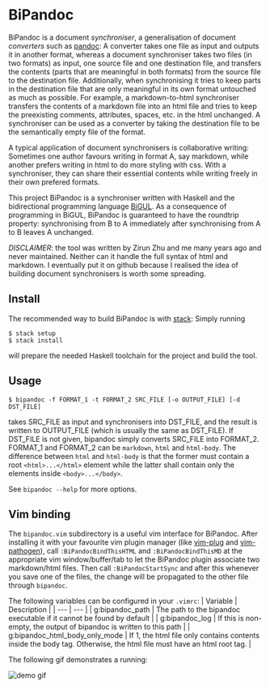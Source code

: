 BiPandoc
==========

BiPandoc is a document _synchroniser_, a generalisation of document _converters_ such as [pandoc](https://pandoc.org/):
A converter takes one file as input and outputs it in another format, whereas a document synchroniser takes two files
(in two formats) as input, one source file and one destination file, and transfers the contents (parts that are meaningful in
both formats) from the source file to the destination file.
Additionally, when synchronising it tries to keep parts in the destination file that are only meaningful in its own format
untouched as much as possible.
For example, a markdown-to-html synchroniser transfers the contents of a markdown file into an html file and tries to keep
the preexisting comments, attributes, spaces, etc. in the html unchanged.
A synchroniser can be used as a converter by taking the destination file to be the semantically empty file of the format.

A typical application of document synchronisers is collaborative writing:
Sometimes one author favours writing in format A, say markdown, while another prefers writing in html to do more styling with css.
With a synchroniser, they can share their essential contents while writing freely in their own prefered formats.

This project BiPandoc is a synchroniser written with Haskell and the bidirectional programming language [BiGUL](https://hackage.haskell.org/package/BiGUL).
As a consequence of programming in BiGUL, BiPandoc is guaranteed to have the roundtrip property: synchronising from 
B to A immediately after synchronising from A to B leaves A unchanged.

*DISCLAIMER*: the tool was written by Zirun Zhu and me many years ago and never maintained.
Neither can it handle the full syntax of html and markdown.
I eventually put it on github because I realised the idea of building document synchronisers is worth some spreading.


Install
---------
The recommended way to build BiPandoc is with [stack](https://docs.haskellstack.org/en/stable/README/): Simply running
```shell
$ stack setup
$ stack install
```
will prepare the needed Haskell toolchain for the project and build the tool.

Usage
---------
```shell
$ bipandoc -f FORMAT_1 -t FORMAT_2 SRC_FILE [-o OUTPUT_FILE] [-d DST_FILE]
```
takes SRC_FILE as input and synchronisers into DST_FILE, and the result is written to OUTPUT_FILE (which is usually the same as DST_FILE). 
If DST_FILE is not given, bipandoc simply converts SRC_FILE into FORMAT_2.
FORMAT_1 and FORMAT_2 can be `markdown`, `html` and `html-body`.
The difference between `html` and `html-body` is that the former must contain a root `<html>...</html>` element while the latter shall contain
only the elements inside `<body>...</body>`.

See `bipandoc --help` for more options.

Vim binding
----------
The `bipandoc.vim` subdirectory is a useful vim interface for BiPandoc.
After installing it with your favourite vim plugin manager (like [vim-plug](https://github.com/junegunn/vim-plug) and [vim-pathogen](https://github.com/tpope/vim-pathogen)), call `:BiPandocBindThisHTML` and `:BiPandocBindThisMD` at the appropriate vim window/buffer/tab to let the BiPandoc plugin associate two markdown/html files. 
Then call `:BiPandocStartSync` and after this whenever you save one of the files, the change will be propagated to the other file through `bipandoc`.

The following variables can be configured in your `.vimrc`:
| Variable | Description |
| --- | --- |
| g:bipandoc_path | The path to the bipandoc executable if it cannot be found by default |
| g:bipandoc_log  |  If this is non-empty, the output of bipandoc is written to this path |
| g:bipandoc_html_body_only_mode | If 1, the html file only contains contents inside the body tag. Otherwise, the html file must have an html root tag. |

The following gif demonstrates a running:

![demo gif](./BiPandocDemo.gif)



